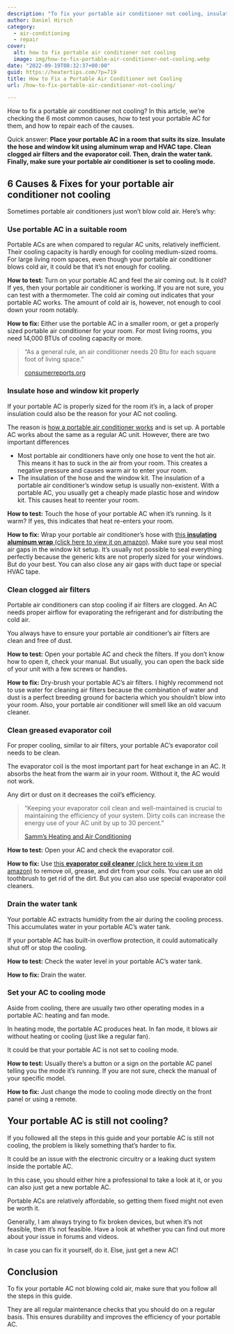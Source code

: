 ```yaml
---
description: "To fix your portable air conditioner not cooling, insulate the hose using aluminum wrap and HVAC tape. Clean air filters and evaporator coil."
author: Daniel Hirsch
category:
  - air-conditioning
  - repair
cover:
  alt: how to fix portable air conditioner not cooling
  image: img/how-to-fix-portable-air-conditioner-not-cooling.webp
date: "2022-09-19T08:32:37+00:00"
guid: https://heatertips.com/?p=719
title: How to Fix a Portable Air Conditioner not Cooling
url: /how-to-fix-portable-air-conditioner-not-cooling/

---
```

How to fix a portable air conditioner not cooling? In this article, we’re checking the 6 most common causes, how to test your portable AC for them, and how to repair each of the causes.

Quick answer: **Place your portable AC in a room that suits its size. Insulate the hose and window kit using aluminum wrap and HVAC tape. Clean clogged air filters and the evaporator coil. Then, drain the water tank. Finally, make sure your portable air conditioner is set to cooling mode.**

## 6 Causes & Fixes for your portable air conditioner not cooling

Sometimes portable air conditioners just won’t blow cold air. Here’s why:

### Use portable AC in a suitable room

Portable ACs are when compared to regular AC units, relatively inefficient. Their cooling capacity is hardly enough for cooling medium-sized rooms. For large living room spaces, even though your portable air conditioner blows cold air, it could be that it’s not enough for cooling.

**How to test:** Turn on your portable AC and feel the air coming out. Is it cold? If yes, then your portable air conditioner is working. If you are not sure, you can test with a thermometer. The cold air coming out indicates that your portable AC works. The amount of cold air is, however, not enough to cool down your room notably.

**How to fix:** Either use the portable AC in a smaller room, or get a properly sized portable air conditioner for your room. For most living rooms, you need 14,000 BTUs of cooling capacity or more.

> “As a general rule, an air conditioner needs 20 Btu for each square foot of living space.”
>
> [consumerreports.org](https://www.consumerreports.org/air-conditioner/how-to-size-a-window-air-conditioner-a5802959073/)

### Insulate hose and window kit properly

If your portable AC is properly sized for the room it’s in, a lack of proper insulation could also be the reason for your AC not cooling.

The reason is [how a portable air conditioner works](/how-does-a-portable-air-conditioner-work/) and is set up. A portable AC works about the same as a regular AC unit. However, there are two important differences

- Most portable air conditioners have only one hose to vent the hot air. This means it has to suck in the air from your room. This creates a negative pressure and causes warm air to enter your room.
- The insulation of the hose and the window kit. The insulation of a portable air conditioner’s window setup is usually non-existent. With a portable AC, you usually get a cheaply made plastic hose and window kit. This causes heat to reenter your room.

**How to test:** Touch the hose of your portable AC when it’s running. Is it warm? If yes, this indicates that heat re-enters your room.

**How to fix:** Wrap your portable air conditioner’s hose with [this **insulating aluminum wrap** (click here to view it on amazon)](https://amzn.to/3SbXIw9). Make sure you seal most air gaps in the window kit setup. It’s usually not possible to seal everything perfectly because the generic kits are not properly sized for your windows. But do your best. You can also close any air gaps with duct tape or special HVAC tape.

### Clean clogged air filters

Portable air conditioners can stop cooling if air filters are clogged. An AC needs proper airflow for evaporating the refrigerant and for distributing the cold air.

You always have to ensure your portable air conditioner’s air filters are clean and free of dust.

**How to test:** Open your portable AC and check the filters. If you don’t know how to open it, check your manual. But usually, you can open the back side of your unit with a few screws or handles.

**How to fix:** Dry-brush your portable AC’s air filters. I highly recommend not to use water for cleaning air filters because the combination of water and dust is a perfect breeding ground for bacteria which you shouldn’t blow into your room. Also, your portable air conditioner will smell like an old vacuum cleaner.

### Clean greased evaporator coil

For proper cooling, similar to air filters, your portable AC’s evaporator coil needs to be clean.

The evaporator coil is the most important part for heat exchange in an AC. It absorbs the heat from the warm air in your room. Without it, the AC would not work.

Any dirt or dust on it decreases the coil’s efficiency.

> “Keeping your evaporator coil clean and well-maintained is crucial to maintaining the efficiency of your system. Dirty coils can increase the energy use of your AC unit by up to 30 percent.”
>
> [Samm’s Heating and Air Conditioning](https://www.sammsheatingandair.com/blogs/what-is-a-an-evaporator-coil-and-why-is-it-so-important-to-maintain)

**How to test:** Open your AC and check the evaporator coil.

**How to fix:** Use [this **evaporator coil cleaner** (click here to view it on amazon)](https://amzn.to/3DCsdri) to remove oil, grease, and dirt from your coils. You can use an old toothbrush to get rid of the dirt. But you can also use special evaporator coil cleaners.

### Drain the water tank

Your portable AC extracts humidity from the air during the cooling process. This accumulates water in your portable AC’s water tank.

If your portable AC has built-in overflow protection, it could automatically shut off or stop the cooling.

**How to test:** Check the water level in your portable AC’s water tank.

**How to fix:** Drain the water.

### Set your AC to cooling mode

Aside from cooling, there are usually two other operating modes in a portable AC: heating and fan mode.

In heating mode, the portable AC produces heat. In fan mode, it blows air without heating or cooling (just like a regular fan).

It could be that your portable AC is not set to cooling mode.

**How to test:** Usually there’s a button or a sign on the portable AC panel telling you the mode it’s running. If you are not sure, check the manual of your specific model.

**How to fix:** Just change the mode to cooling mode directly on the front panel or using a remote.

## Your portable AC is still not cooling?

If you followed all the steps in this guide and your portable AC is still not cooling, the problem is likely something that’s harder to fix.

It could be an issue with the electronic circuitry or a leaking duct system inside the portable AC.

In this case, you should either hire a professional to take a look at it, or you can also just get a new portable AC.

Portable ACs are relatively affordable, so getting them fixed might not even be worth it.

Generally, I am always trying to fix broken devices, but when it’s not feasible, then it’s not feasible. Have a look at whether you can find out more about your issue in forums and videos.

In case you can fix it yourself, do it. Else, just get a new AC!

## Conclusion

To fix your portable AC not blowing cold air, make sure that you follow all the steps in this guide.

They are all regular maintenance checks that you should do on a regular basis. This ensures durability and improves the efficiency of your portable AC.
